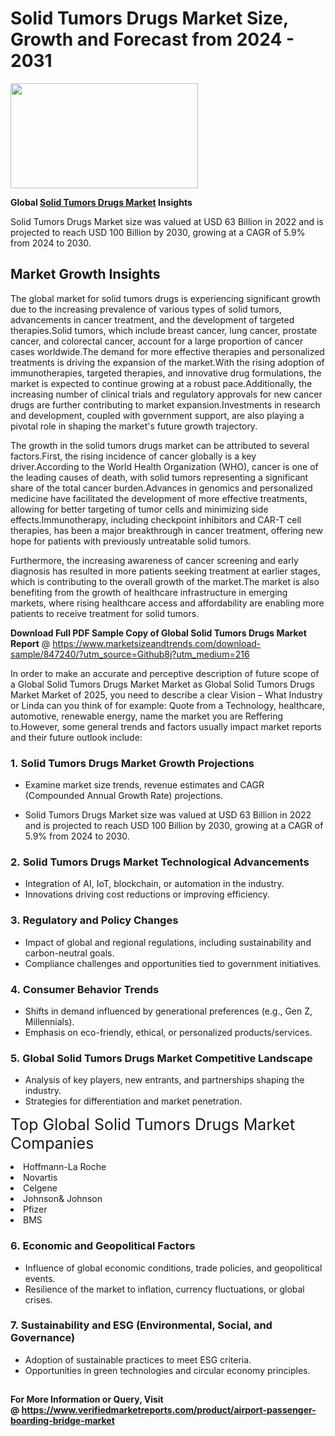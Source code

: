 <H1>Solid Tumors Drugs Market Size, Growth and Forecast from 2024 - 2031</H1><img class="aligncenter size-medium wp-image-584254" src="https://thirdeyenews.in/wp-content/uploads/2024/09/Global-Market-Research-300x168.jpeg" alt="" width="300" height="168" /><p><strong>Global&nbsp;<a href="https://www.marketsizeandtrends.com/download-sample/847240/?utm_source=Github8j?utm_medium=216">Solid Tumors Drugs Market</a> Insights</strong></p><p>Solid Tumors Drugs Market size was valued at USD 63 Billion in 2022 and is projected to reach USD 100 Billion by 2030, growing at a CAGR of 5.9% from 2024 to 2030.</p><p><h2>Market Growth Insights</h2> <p>The global market for solid tumors drugs is experiencing significant growth due to the increasing prevalence of various types of solid tumors, advancements in cancer treatment, and the development of targeted therapies.Solid tumors, which include breast cancer, lung cancer, prostate cancer, and colorectal cancer, account for a large proportion of cancer cases worldwide.The demand for more effective therapies and personalized treatments is driving the expansion of the market.With the rising adoption of immunotherapies, targeted therapies, and innovative drug formulations, the market is expected to continue growing at a robust pace.Additionally, the increasing number of clinical trials and regulatory approvals for new cancer drugs are further contributing to market expansion.Investments in research and development, coupled with government support, are also playing a pivotal role in shaping the market's future growth trajectory.</p> <p>The growth in the solid tumors drugs market can be attributed to several factors.First, the rising incidence of cancer globally is a key driver.According to the World Health Organization (WHO), cancer is one of the leading causes of death, with solid tumors representing a significant share of the total cancer burden.Advances in genomics and personalized medicine have facilitated the development of more effective treatments, allowing for better targeting of tumor cells and minimizing side effects.Immunotherapy, including checkpoint inhibitors and CAR-T cell therapies, has been a major breakthrough in cancer treatment, offering new hope for patients with previously untreatable solid tumors.</p> <p>Furthermore, the increasing awareness of cancer screening and early diagnosis has resulted in more patients seeking treatment at earlier stages, which is contributing to the overall growth of the market.The market is also benefiting from the growth of healthcare infrastructure in emerging markets, where rising healthcare access and affordability are enabling more patients to receive treatment for solid tumors.</p> <p></p><p><span class=""><strong>Download Full PDF Sample Copy of Global Solid Tumors Drugs Market Report</strong> @ <a href="https://www.marketsizeandtrends.com/download-sample/847240/?utm_source=Github8j?utm_medium=216" target="_blank">https://www.marketsizeandtrends.com/download-sample/847240/?utm_source=Github8j?utm_medium=216</a></span></p><p>In order to make an accurate and perceptive description of future scope of a Global&nbsp;Solid Tumors Drugs Market Market as Global&nbsp;Solid Tumors Drugs Market Market of 2025, you need to describe a clear Vision &ndash; What Industry or Linda can you think of for example: Quote from a Technology, healthcare, automotive, renewable energy, name the market you are Reffering to.However, some general trends and factors usually impact market reports and their future outlook include:</p><h3>1.&nbsp;<strong>Solid Tumors Drugs Market Growth Projections</strong></h3><ul><li>Examine market size trends, revenue estimates and CAGR (Compounded Annual Growth Rate) projections.</li><li><p>Solid Tumors Drugs Market size was valued at USD 63 Billion in 2022 and is projected to reach USD 100 Billion by 2030, growing at a CAGR of 5.9% from 2024 to 2030.</p></li></ul><h3>2.&nbsp;<strong>Solid Tumors Drugs Market Technological Advancements</strong></h3><ul><li>Integration of AI, IoT, blockchain, or automation in the industry.</li><li>Innovations driving cost reductions or improving efficiency.</li></ul><h3>3.&nbsp;<strong>Regulatory and Policy Changes</strong></h3><ul><li>Impact of global and regional regulations, including sustainability and carbon-neutral goals.</li><li>Compliance challenges and opportunities tied to government initiatives.</li></ul><h3>4.&nbsp;<strong>Consumer Behavior Trends</strong></h3><ul><li>Shifts in demand influenced by generational preferences (e.g., Gen Z, Millennials).</li><li>Emphasis on eco-friendly, ethical, or personalized products/services.</li></ul><h3>5.&nbsp;<strong>Global Solid Tumors Drugs Market Competitive Landscape</strong></h3><ul><li>Analysis of key players, new entrants, and partnerships shaping the industry.</li><li>Strategies for differentiation and market penetration.</li></ul><p data-pm-slice="1 1 []"><span style="color: inherit; font-family: inherit; font-size: 25px;">Top Global Solid Tumors Drugs Market Companies</span></p><div class="" data-test-id=""><p><li>Hoffmann-La Roche</li><li> Novartis</li><li> Celgene</li><li> Johnson& Johnson</li><li> Pfizer</li><li> BMS</li></p></div><h3>6.&nbsp;<strong>Economic and Geopolitical Factors</strong></h3><ul><li>Influence of global economic conditions, trade policies, and geopolitical events.</li><li>Resilience of the market to inflation, currency fluctuations, or global crises.</li></ul><h3>7.&nbsp;<strong>Sustainability and ESG (Environmental, Social, and Governance)</strong></h3><ul><li>Adoption of sustainable practices to meet ESG criteria.</li><li>Opportunities in green technologies and circular economy principles.</li></ul><h2><strong style="font-size: 14px;">For More Information or Query, Visit @&nbsp;</strong><a style="background-color: #ffffff; font-size: 14px;" href="https://www.marketsizeandtrends.com/report/solid-tumors-drugs-market/" target="_blank">https://www.verifiedmarketreports.com/product/airport-passenger-boarding-bridge-market</a></h2>
